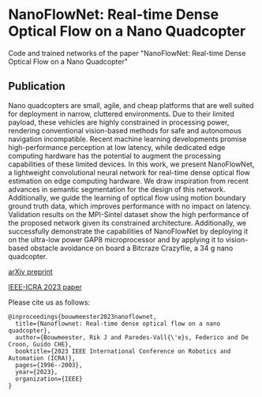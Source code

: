 # NanoFlowNet: Real-time Dense Optical Flow on a Nano Quadcopter
Code and trained networks of the paper "NanoFlowNet: Real-time Dense Optical Flow on a Nano Quadcopter"

## Publication
Nano quadcopters are small, agile, and cheap platforms that are well suited for deployment in narrow, cluttered environments. Due to their limited payload, these vehicles are highly constrained in processing power, rendering conventional vision-based methods for safe and autonomous navigation incompatible. Recent machine learning developments promise high-performance perception at low latency, while dedicated edge computing hardware has the potential to augment the processing capabilities of these limited devices. In this work, we present NanoFlowNet, a lightweight convolutional neural network for real-time dense optical flow estimation on edge computing hardware. We draw inspiration from recent advances in semantic segmentation for the design of this network. Additionally, we guide the learning of optical flow using motion boundary ground truth data, which improves performance with no impact on latency. Validation results on the MPI-Sintel dataset show the high performance of the proposed network given its constrained architecture. Additionally, we successfully demonstrate the capabilities of NanoFlowNet by deploying it on the ultra-low power GAP8 microprocessor and by applying it to vision-based obstacle avoidance on board a Bitcraze Crazyflie, a 34 g nano quadcopter. 

[arXiv preprint](https://arxiv.org/abs/2209.06918)

[IEEE-ICRA 2023 paper](https://ieeexplore.ieee.org/document/10161258)

Please cite us as follows:
```
@inproceedings{bouwmeester2023nanoflownet,
  title={Nanoflownet: Real-time dense optical flow on a nano quadcopter},
  author={Bouwmeester, Rik J and Paredes-Vall{\'e}s, Federico and De Croon, Guido CHE},
  booktitle={2023 IEEE International Conference on Robotics and Automation (ICRA)},
  pages={1996--2003},
  year={2023},
  organization={IEEE}
}
```
